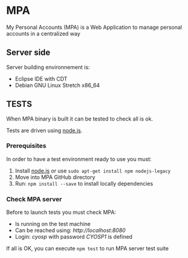 # MPA
My Personal Accounts (MPA) is a Web Application to manage personal accounts in a centralized way

## Server side

Server building environnement is:
 * Eclipse IDE with CDT
 * Debian GNU Linux Stretch x86_64

## TESTS

When MPA binary is built it can be tested to check all is ok.

Tests are driven using [node.js](https://nodejs.org).

### Prerequisites

In order to have a test environment ready to use you must:

 1. Install [node.js](https://nodejs.org) or use `sudo apt-get install npm nodejs-legacy`
 2. Move into MPA GitHub directory
 3. Run: `npm install --save` to install locally dependencies

### Check MPA server

Before to launch tests you must check MPA:

* Is running on the test machine
* Can be reached using: *http://localhost:8080*
* Login: *cyosp* with password *CYOSP1* is defined

If all is OK, you can execute `npm test` to run MPA server test suite
